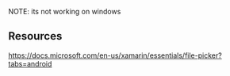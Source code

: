 ﻿
NOTE: its not working on windows

## Resources
https://docs.microsoft.com/en-us/xamarin/essentials/file-picker?tabs=android